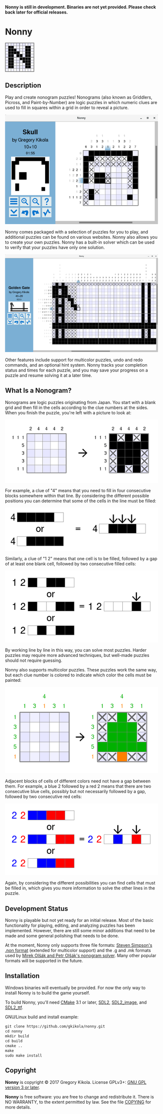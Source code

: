 **Nonny is still in development. Binaries are not yet provided. Please
check back later for official releases.**

Nonny
=====

![Nonny](media/nonny.png)

Description
-----------

Play and create nonogram puzzles! Nonograms (also known as Griddlers,
Picross, and Paint-by-Number) are logic puzzles in which numeric clues
are used to fill in squares within a grid in order to reveal a
picture.

![Puzzle](media/screenshots/puzzle.png)

Nonny comes packaged with a selection of puzzles for you to play, and
additional puzzles can be found on various websites. Nonny also allows
you to create your own puzzles. Nonny has a built-in solver which can
be used to verify that your puzzles have only one solution.

![Puzzle](media/screenshots/puzzle2.png)

Other features include support for multicolor puzzles, undo and redo
commands, and an optional hint system. Nonny tracks your completion
status and times for each puzzle, and you may save your progress on a
puzzle and resume solving it at a later time.


What Is a Nonogram?
-------------------

Nonograms are logic puzzles originating from Japan. You start with a
blank grid and then fill in the cells according to the clue numbers at
the sides. When you finish the puzzle, you're left with a picture to
look at:

![Solving a puzzle](media/tutorial/solving.png)

For example, a clue of "4" means that you need to fill in four
consecutive blocks somewhere within that line. By considering the
different possible positions you can determine that some of the cells
in the line must be filled:

![Line solving - 4](media/tutorial/clue.png)

Similarly, a clue of "1 2" means that one cell is to be filled,
followed by a gap of at least one blank cell, followed by two
consecutive filled cells:

![Line solving - 1 2](media/tutorial/clue2.png)

By working line by line in this way, you can solve most
puzzles. Harder puzzles may require more advanced techniques, but
well-made puzzles should not require guessing.

Nonny also supports multicolor puzzles. These puzzles work the same way,
but each clue number is colored to indicate which color the cells must
be painted:

![Multicolor puzzle](media/tutorial/color_solving.png)

Adjacent blocks of cells of different colors need not have a gap
between them. For example, a blue 2 followed by a red 2 means that
there are two consecutive blue cells, possibly but not necessarily
followed by a gap, followed by two consecutive red cells:

![Multicolor line solving - 2 2](media/tutorial/color_clue.png)

Again, by considering the different possibilities you can find cells that must be filled in, which gives you more information to solve the other lines in the puzzle.


Development Status
------------------

Nonny is playable but not yet ready for an initial release. Most of
the basic functionality for playing, editing, and analyzing puzzles
has been implemented. However, there are still some minor additions
that need to be made and some general polishing that needs to be done.

At the moment, Nonny only supports three file formats: [Steven
Simpson's .non format](http://www.lancaster.ac.uk/~simpsons/nonogram/)
(extended for multicolor support) and the .g and .mk formats used by
[Mirek Olšák and Petr Olšák's nonogram
solver](http://www.olsak.net/grid.html#English). Many other popular
formats will be supported in the future.


Installation
------------

Windows binaries will eventually be provided. For now the only way to
install Nonny is to build the game yourself.

To build Nonny, you'll need [CMake](https://cmake.org/) 3.1 or later,
[SDL2](https://www.libsdl.org/),
[SDL2_image](https://www.libsdl.org/projects/SDL_image/), and
[SDL2_ttf](https://www.libsdl.org/projects/SDL_ttf/).

GNU/Linux build and install example:
```
git clone https://github.com/gkikola/nonny.git
cd nonny
mkdir build
cd build
cmake ..
make
sudo make install
```


Copyright
---------

**Nonny** is copyright &copy; 2017 Gregory Kikola. License GPLv3+:
[GNU GPL version 3 or later](http://www.gnu.org/licenses/gpl.html).

**Nonny** is free software: you are free to change and redistribute it. There
is NO WARRANTY, to the extent permitted by law. See the file
[COPYING](COPYING) for more details.
